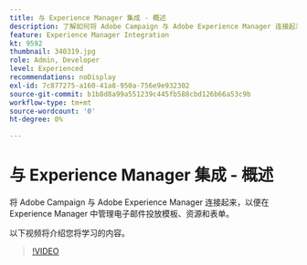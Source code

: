 ```yaml
---
title: 与 Experience Manager 集成 - 概述
description: 了解如何将 Adobe Campaign 与 Adobe Experience Manager 连接起来，以便在 Experience Manager 中管理电子邮件投放模板、资源和表单。
feature: Experience Manager Integration
kt: 9592
thumbnail: 340319.jpg
role: Admin, Developer
level: Experienced
recommendations: noDisplay
exl-id: 7c877275-a160-41a8-950a-756e9e932302
source-git-commit: b1b8d8a99a551239c445fb588cbd126b66a53c9b
workflow-type: tm+mt
source-wordcount: '0'
ht-degree: 0%

---
```


# 与 Experience Manager 集成 - 概述

将 Adobe Campaign 与 Adobe Experience Manager 连接起来，以便在 Experience Manager 中管理电子邮件投放模板、资源和表单。

以下视频将介绍您将学习的内容。

>[!VIDEO](https://video.tv.adobe.com/v/340319?quality=12&learn=on)

